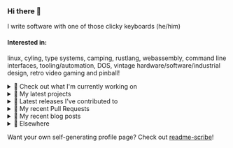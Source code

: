 ### Hi there 👋

I write software with one of those clicky keyboards (he/him)

#### Interested in:
linux, cyling, type systems, camping, rustlang, webassembly, command line interfaces, tooling/automation, DOS, vintage hardware/software/industrial design, retro video gaming and pinball!
<details><summary>👀 Check out what I'm currently working on</summary><br />

- [MetaMask/action-publish-release](https://github.com/MetaMask/action-publish-release) -  (1 day ago)
- [MetaMask/controllers](https://github.com/MetaMask/controllers) - Collection of platform-agnostic modules for creating secure data models for cryptocurrency wallets (2 days ago)
- [MetaMask/action-create-release-pr](https://github.com/MetaMask/action-create-release-pr) -  (3 days ago)
- [MetaMask/action-require-additional-reviewer](https://github.com/MetaMask/action-require-additional-reviewer) - A GitHub Action that can be used to require additional reviewers of automatically created Pull Requests. (3 days ago)
- [MetaMask/metamask-mobile](https://github.com/MetaMask/metamask-mobile) - Mobile web browser providing access to websites that use the Ethereum blockchain (1 week ago)
</details>

<details><summary>🌱 My latest projects</summary><br />

- [rickycodes/win98config](https://github.com/rickycodes/win98config) - 
- [rickycodes/kitties](https://github.com/rickycodes/kitties) - micro site to browse CryptoKitties
- [rickycodes/pve-no-subscription](https://github.com/rickycodes/pve-no-subscription) - Proxmox VE No-Subscription Removal
- [rickycodes/ftse-rs](https://github.com/rickycodes/ftse-rs) - scrape and filter hl.co.uk market summaries
- [rickycodes/card](https://github.com/rickycodes/card) - npx business card built with rust targeting wasm
</details>

<details><summary>🔭 Latest releases I've contributed to</summary><br />

- [MetaMask/metamask-extension](https://github.com/MetaMask/metamask-extension) ([v10.21.1](https://github.com/MetaMask/metamask-extension/releases/tag/v10.21.1), 3 days ago) - :globe_with_meridians: :electric_plug: The MetaMask browser extension enables browsing Ethereum blockchain enabled websites
- [MetaMask/action-create-release-pr](https://github.com/MetaMask/action-create-release-pr) ([v1.4.3](https://github.com/MetaMask/action-create-release-pr/releases/tag/v1.4.3), 3 days ago) - 
- [MetaMask/action-require-additional-reviewer](https://github.com/MetaMask/action-require-additional-reviewer) ([v1.0.5](https://github.com/MetaMask/action-require-additional-reviewer/releases/tag/v1.0.5), 3 days ago) - A GitHub Action that can be used to require additional reviewers of automatically created Pull Requests.
- [MetaMask/action-publish-release](https://github.com/MetaMask/action-publish-release) ([v2.0.2](https://github.com/MetaMask/action-publish-release/releases/tag/v2.0.2), 3 days ago) - 
- [MetaMask/metamask-mobile](https://github.com/MetaMask/metamask-mobile) ([v5.9.0](https://github.com/MetaMask/metamask-mobile/releases/tag/v5.9.0), 1 week ago) - Mobile web browser providing access to websites that use the Ethereum blockchain
</details>

<details><summary>🔨 My recent Pull Requests</summary><br />

- [Bump actions](https://github.com/MetaMask/controllers/pull/946) on [MetaMask/controllers](https://github.com/MetaMask/controllers) (3 days ago)
- [Bump `@actions/core`](https://github.com/MetaMask/action-create-release-pr/pull/102) on [MetaMask/action-create-release-pr](https://github.com/MetaMask/action-create-release-pr) (3 days ago)
- [Remove `set-output`](https://github.com/MetaMask/action-publish-release/pull/55) on [MetaMask/action-publish-release](https://github.com/MetaMask/action-publish-release) (1 week ago)
- [Remove `set-output`](https://github.com/MetaMask/action-require-additional-reviewer/pull/49) on [MetaMask/action-require-additional-reviewer](https://github.com/MetaMask/action-require-additional-reviewer) (1 week ago)
- [Remove `set-output`](https://github.com/MetaMask/action-create-release-pr/pull/100) on [MetaMask/action-create-release-pr](https://github.com/MetaMask/action-create-release-pr) (1 week ago)
</details>

<details><summary>📜 My recent blog posts</summary><br />

- [Publishing my Website to the peer-to-peer Web](//ricky.codes/blog/posts/publishing-to-the-peer-to-peer-web/) (4 years ago)
</details>

<details><summary>🔗 Elsewhere</summary><br />

- Web: https://ricky.codes
- Twitter: https://twitter.com/rickycodes
- Blog: https://ricky.codes/blog
</details>

Want your own self-generating profile page? Check out [readme-scribe](https://github.com/muesli/readme-scribe)!

